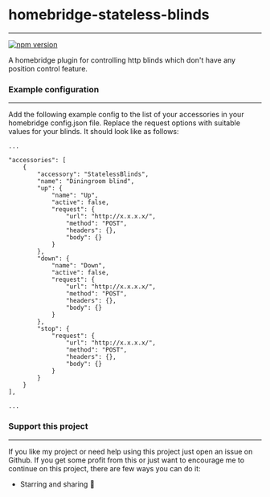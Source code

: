 # homebridge-stateless-blinds
***
[![npm version](https://badge.fury.io/js/homebridge-stateless-blinds.svg)](https://badge.fury.io/js/homebridge-stateless-blinds)

A homebridge plugin for controlling http blinds which don't have any position control feature.


### Example configuration
***

Add the following example config to the list of your accessories in your homebridge config.json file. Replace the request options with suitable values for your blinds.  It should look like as follows:

```
...

"accessories": [
    {
        "accessory": "StatelessBlinds",
        "name": "Diningroom blind",
        "up": {
            "name": "Up",
            "active": false,
            "request": {
                "url": "http://x.x.x.x/",
                "method": "POST",
                "headers": {},
                "body": {}
            }
        },
        "down": {
            "name": "Down",
            "active": false,
            "request": {
                "url": "http://x.x.x.x/",
                "method": "POST",
                "headers": {},
                "body": {}
            }
        },
        "stop": {
            "request": {
                "url": "http://x.x.x.x/",
                "method": "POST",
                "headers": {},
                "body": {}
            }
        }
    }
],

...
```

### Support this project
***
If you like my project or need help using this project just open an issue on Github. If you get some profit from this or just want to encourage me to continue on this project, there are few ways you can do it:

* Starring and sharing 🚀

